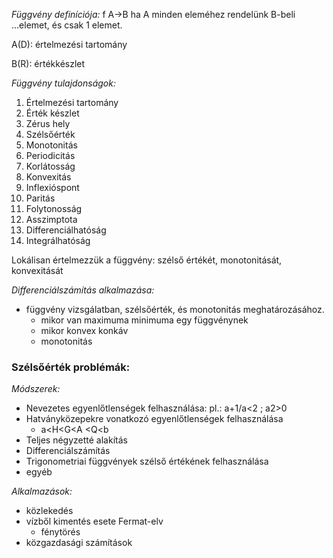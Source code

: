 *Függvény definíciója:* f A->B ha A minden eleméhez rendelünk B-beli ...elemet, és csak 1 elemet.

A(D): értelmezési tartomány

B(R): értékkészlet

*Függvény tulajdonságok:*

1. Értelmezési tartomány
2. Érték készlet
3. Zérus hely
4. Szélsőérték
5. Monotonitás
6. Periodicitás
7. Korlátosság
8. Konvexitás
9. Inflexióspont
10. Paritás
11. Folytonosság
12. Asszimptota
13. Differenciálhatóság
14. Integrálhatóság

Lokálisan értelmezzük a függvény: szélső értékét, monotonitását, konvexitását

*Differenciálszámítás alkalmazása:*

 - függvény vizsgálatban, szélsőérték, és monotonitás meghatározásához.
   + mikor van maximuma minimuma egy függvénynek
   + mikor konvex konkáv
   + monotonitás

### Szélsőérték problémák:

*Módszerek:*

 - Nevezetes egyenlőtlenségek felhasználása: pl.: a+1/a<2 ; a2>0
 - Hatványközepekre vonatkozó egyenlőtlenségek felhasználása
   + a<H<G<A <Q<b
 - Teljes négyzetté alakítás
 - Differenciálszámítás
 - Trigonometriai függvények szélső értékének felhasználása
 - egyéb

*Alkalmazások:*

 - közlekedés
 - vízből kimentés esete Fermat-elv
   + fénytörés
 - közgazdasági számítások
